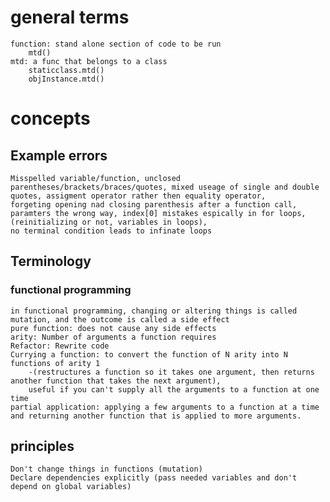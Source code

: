 # general terms
    function: stand alone section of code to be run
        mtd()
    mtd: a func that belongs to a class
        staticclass.mtd()
        objInstance.mtd()

# concepts
## Example errors
    Misspelled variable/function, unclosed parentheses/brackets/braces/quotes, mixed useage of single and double quotes, assigment operator rather then equality operator,
	forgeting opening nad closing parenthesis after a function call, paramters the wrong way, index[0] mistakes espically in for loops, (reinitializing or not, variables in loops),
	no terminal condition leads to infinate loops 
				
## Terminology
### functional programming
    in functional programming, changing or altering things is called mutation, and the outcome is called a side effect
    pure function: does not cause any side effects
    arity: Number of arguments a function requires
    Refactor: Rewrite code
    Currying a function: to convert the function of N arity into N functions of arity 1
        -(restructures a function so it takes one argument, then returns another function that takes the next argument),
        useful if you can't supply all the arguments to a function at one time
    partial application: applying a few arguments to a function at a time and returning another function that is applied to more arguments.
        
## principles
    Don't change things in functions (mutation)
    Declare dependencies explicitly (pass needed variables and don't depend on global variables)
